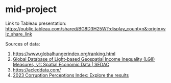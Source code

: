 # mid-project

Link to Tableau presentation: https://public.tableau.com/shared/BG8D3H25W?:display_count=n&:origin=viz_share_link

Sources of data:

1) https://www.globalhungerindex.org/ranking.html
2) [Global Database of Light-based Geospatial Income Inequality (LGII) Measures, v1: Spatial Economic Data | SEDAC](https://sedac.ciesin.columbia.edu/data/set/spatialecon-lgii-measures-v1)
3) https://acleddata.com/
4) [2023 Corruption Perceptions Index: Explore the results](https://sedac.ciesin.columbia.edu/data/set/spatialecon-lgii-measures-v1)
